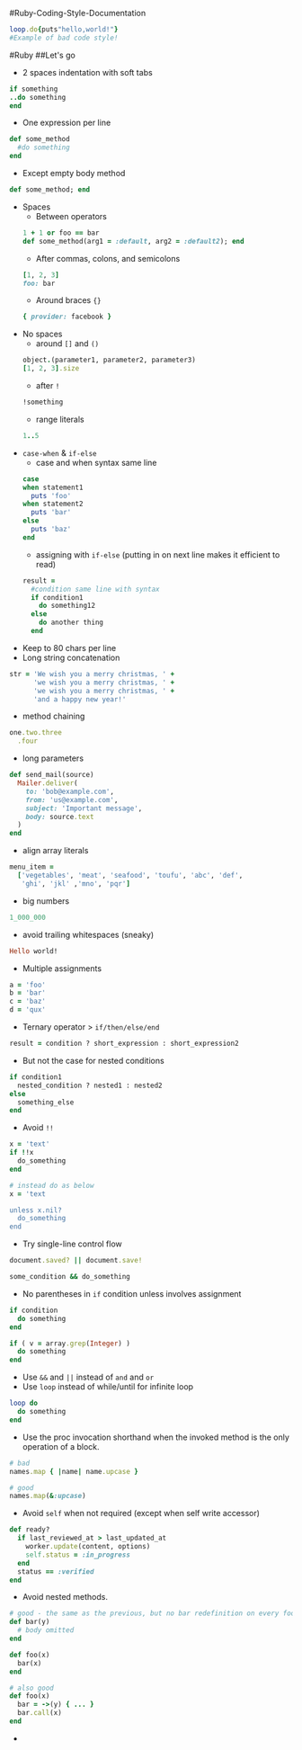 #Ruby-Coding-Style-Documentation

  
```ruby
loop.do{puts"hello,world!"}
#Example of bad code style!
```
#Ruby
##Let's go

+ 2 spaces indentation with soft tabs
```ruby
if something
..do something
end
```

+ One expression per line
```ruby 
def some_method
  #do something
end
```
+ Except empty body method
```ruby
def some_method; end
```
+ Spaces
  + Between operators
  ```ruby
  1 + 1 or foo == bar
  def some_method(arg1 = :default, arg2 = :default2); end
  ```
  + After commas, colons, and semicolons 
  ```ruby
  [1, 2, 3]
  foo: bar
  ```
  + Around braces `{}`
  ```ruby
  { provider: facebook }
  ```
+ No spaces 
  + around `[]` and `()`
  ```ruby
  object.(parameter1, parameter2, parameter3)
  [1, 2, 3].size
  ```
  + after `!` 
  ```ruby
  !something
  ```
  + range literals
  ```ruby
  1..5
  ```
+ `case-when` & `if-else`
  + case and when syntax same line
  ```ruby
  case
  when statement1
    puts 'foo'
  when statement2
    puts 'bar'
  else
    puts 'baz'
  end
  ```
  + assigning with `if-else` (putting in on next line makes it efficient to read)
  ```ruby
  result =
    #condition same line with syntax
    if condition1   
      do something12
    else 
      do another thing
    end
  ```
+ Keep to 80 chars per line
+ Long string concatenation
```ruby
str = 'We wish you a merry christmas, ' +
      'we wish you a merry christmas, ' +
      'we wish you a merry christmas, ' +
      'and a happy new year!'
```
+ method chaining
```ruby
one.two.three
  .four
```
+ long parameters
```ruby
def send_mail(source)
  Mailer.deliver(
    to: 'bob@example.com',
    from: 'us@example.com',
    subject: 'Important message',
    body: source.text
  )
end
```
+ align array literals
```ruby
menu_item = 
  ['vegetables', 'meat', 'seafood', 'toufu', 'abc', 'def',
   'ghi', 'jkl' ,'mno', 'pqr']
```
+ big numbers
```ruby 
1_000_000
````
+ avoid trailing whitespaces (sneaky)
```ruby
Hello world!        
```
+ Multiple assignments
```ruby
a = 'foo'
b = 'bar'
c = 'baz'
d = 'qux'
```
+ Ternary operator > `if/then/else/end`
```ruby
result = condition ? short_expression : short_expression2
```
+ But not the case for nested conditions
```ruby
if condition1
  nested_condition ? nested1 : nested2
else
  something_else
end
```
+ Avoid `!!` 
```ruby
x = 'text'
if !!x
  do_something
end

# instead do as below
x = 'text

unless x.nil?
  do_something
end
```

+ Try single-line control flow
```ruby
document.saved? || document.save!

some_condition && do_something
```

+ No parentheses in `if` condition unless involves assignment 
```ruby
if condition
  do something
end

if ( v = array.grep(Integer) )
  do something
end
```
+ Use `&&` and `||` instead of `and` and `or`
+ Use `loop` instead of while/until for infinite loop
```ruby
loop do
  do something
end
```
+ Use the proc invocation shorthand when the invoked method is the only operation of a block. 
```ruby
# bad
names.map { |name| name.upcase }

# good
names.map(&:upcase)
```
+ Avoid `self` when not required (except when self write accessor)
```ruby
def ready?
  if last_reviewed_at > last_updated_at
    worker.update(content, options)
    self.status = :in_progress
  end
  status == :verified
end
```
+ Avoid nested methods. 
```ruby
# good - the same as the previous, but no bar redefinition on every foo call
def bar(y)
  # body omitted
end

def foo(x)
  bar(x)
end

# also good
def foo(x)
  bar = ->(y) { ... }
  bar.call(x)
end
```
+


